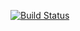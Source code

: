 [![Build Status](https://travis-ci.org/tkhirianov/lab6.svg?branch=master)](https://travis-ci.org/tkhirianov/lab6)
